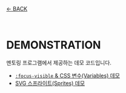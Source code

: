 [← BACK](../README.md)

<br>

# DEMONSTRATION

멘토링 프로그램에서 제공하는 데모 코드입니다.

- [`:focus-visible` & CSS 변수(Variables) 데모](../__DEMO__/demo__focus-visible--css-variables/)
- [SVG 스프라이트(Sprites) 데모](../__DEMO__/demo__parcel-sass-svg-sprites/)